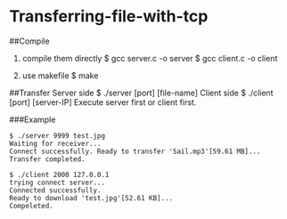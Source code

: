 # Transferring-file-with-tcp

##Compile
1. compile them directly
    $ gcc server.c -o server
    $ gcc client.c -o client

2. use makefile
    $ make

##Transfer
Server side $ ./server [port] [file-name]
Client side $ ./client [port] [server-IP]
Execute server first or client first.

###Example
```shell=
$ ./server 9999 test.jpg
Waiting for receiver...
Connect successfully. Ready to transfer 'Sail.mp3'[59.61 MB]...
Transfer completed.
```

```shell=
$ ./client 2000 127.0.0.1
trying connect server...
Connected successfully.
Ready to download 'test.jpg'[52.61 KB]...
Compeleted.
```
